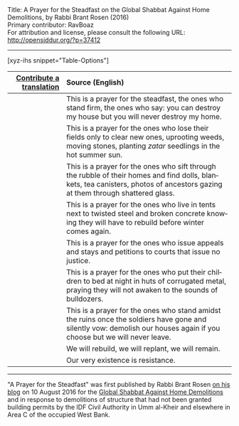 <html>
<head></head>
<body>
Title: A Prayer for the Steadfast on the Global Shabbat Against Home Demolitions, by Rabbi Brant Rosen (2016)<br />
Primary contributor: RavBoaz<br />
For attribution and license, please consult the following URL: <a href="http://opensiddur.org/?p=37412">http://opensiddur.org/?p=37412</a>
<p />
<hr />

[xyz-ihs snippet="Table-Options"]<table style="margin-left: auto; margin-right: auto;" class="draggable">
<thead><tr><th id="x" style="text-align: right;"><a href="/contribute/upload">Contribute a translation</a></th><th style="text-align: left;">Source (English)</th></tr></thead>
<tbody>
<tr><td style="vertical-align:top;">
<div class="liturgy" lang="he">

</span></div></td>
 
<td style="vertical-align:top;">
<div class="english" lang="en">
This is a prayer for the steadfast,
the ones who stand firm,
the ones who say:
you can destroy my house
but you will never destroy my home.
</div></td></tr>


<tr><td style="vertical-align:top;">
<div class="liturgy" lang="he">

</span></div></td>
 
<td style="vertical-align:top;">
<div class="english" lang="en">
This is a prayer for the ones
who lose their fields
only to clear new ones,
uprooting weeds, moving stones,
planting <em>zatar</em> seedlings
in the hot summer sun.
</div></td></tr>


<tr><td style="vertical-align:top;">
<div class="liturgy" lang="he">

</span></div></td>
 
<td style="vertical-align:top;">
<div class="english" lang="en">
This is a prayer for the ones
who sift through the rubble of their homes
and find dolls, blankets, tea canisters,
photos of ancestors gazing at them
through shattered glass.
</div></td></tr>


<tr><td style="vertical-align:top;">
<div class="liturgy" lang="he">

</span></div></td>
 
<td style="vertical-align:top;">
<div class="english" lang="en">
This is a prayer for the ones
who live in tents
next to twisted steel and broken concrete
knowing they will have to rebuild
before winter comes again.
</div></td></tr>


<tr><td style="vertical-align:top;">
<div class="liturgy" lang="he">

</span></div></td>
 
<td style="vertical-align:top;">
<div class="english" lang="en">
This is a prayer for the ones
who issue appeals
and stays and petitions
to courts that issue no justice.
</div></td></tr>


<tr><td style="vertical-align:top;">
<div class="liturgy" lang="he">

</span></div></td>
 
<td style="vertical-align:top;">
<div class="english" lang="en">
This is a prayer for the ones
who put their children to bed at night
in huts of corrugated metal,
praying they will not awaken
to the sounds of bulldozers.
</div></td></tr>


<tr><td style="vertical-align:top;">
<div class="liturgy" lang="he">

</span></div></td>
 
<td style="vertical-align:top;">
<div class="english" lang="en">
This is a prayer for the ones
who stand amidst the ruins
once the soldiers have gone
and silently vow:
demolish our houses again
if you choose
but we will never leave.
</div></td></tr>


<tr><td style="vertical-align:top;">
<div class="liturgy" lang="he">

</span></div></td>
 
<td style="vertical-align:top;">
<div class="english" lang="en">
We will rebuild, we will replant,
we will remain.
</div></td></tr>


<tr><td style="vertical-align:top;">
<div class="liturgy" lang="he">

</span></div></td>
 
<td style="vertical-align:top;">
<div class="english" lang="en">
Our very existence
is resistance.
</div></td></tr>
</tbody></table>

<hr />

"A Prayer for the Steadfast" was first published by Rabbi Brant Rosen <a href="https://rabbibrant.com/2016/08/10/a-prayer-for-the-global-shabbat-against-home-demolitions/">on his blog</a> on 10 August 2016 for the <a href="https://allthatsleftcollective.com/2016/08/08/201688emergency-call-to-action-global-shabbat-against-demolition/">Global Shabbat Against Home Demolitions</a> and in response to demolitions of structure that had not been granted building permits by the IDF Civil Authority in Umm al-Kheir and elsewhere in Area C of the occupied West Bank.

&nbsp;




</body>
</html>